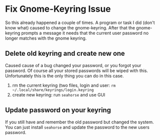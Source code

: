 # Fix Gnome-Keyring Issue

So this already happened a couple of times. A program or task I did (don't know what) caused to change the gnome-keyring. After that the gnome-keyring prompts a message it needs that the current user password no longer matches with the  gnome keyring.

## Delete old keyring and create new one

Caused cause of a bug changed your password, or you forgot your password. Of course all your stored passwords will be wiped with this. Unfortunately this is the only thing you can do in this case.

1. rm the current keyring (two files, login and user: `rm ~/.local/share/keyrings/login.keyring`
2. create new keyring: run `seahorse` and use GUI

## Update password on your keyring

If you still have and remember the old password but changed the system. You can just install `seahorse` and update the password to the new users password.
